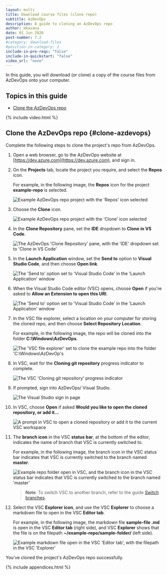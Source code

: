 ```yaml
---
layout: multi
title: Download course files (clone repo)
subtitle: AzDevOps
description: A guide to cloning an AzDevOps repo
author: mkavana
date: 01 Jun 2020
post-number: 7.2
#category: download-files
#position-in-category: 2
include-in-pre-reqs: "false"
include-in-quickstart: "false"
video_url: "none"
---
```


In this guide, you will download (or clone) a copy of the course files from AzDevOps onto your computer.

## Topics in this guide

- [Clone the AzDevOps repo](#clone-azdevops)

{% include video.html %}

## Clone the AzDevOps repo {#clone-azdevops}

Complete the following steps to clone the project's repo from AzDevOps.

1. Open a web browser, go to the AzDevOps website at [https://dev.azure.com](https://dev.azure.com), and sign in.

2. On the **Projects** tab, locate the project you require, and select the **Repos** icon.

    For example, in the following image, the **Repos** icon for the project **example-repo** is selected.

    ![Example AzDevOps repo project with the 'Repos' icon selected](../assets/images/07-download-files/clone/azdev/az-clone-002.png)

3. Choose the **Clone** icon.

    ![Example AzDevOps repo project with the 'Clone' icon selected](../assets/images/07-download-files/clone/azdev/az-clone-003.png)

4. In the **Clone Repository** pane, set the **IDE** dropdown to **Clone in VS Code**.

    ![The AzDevOps 'Clone Repository' pane, with the 'IDE' dropdown set to 'Clone in VS Code'](../assets/images/07-download-files/clone/azdev/az-clone-004.png)

5. In the **Launch Application** window, set the **Send to** option to **Visual Studio Code**, and then choose **Open link**.

    ![The 'Send to' option set to 'Visual Studio Code' in the 'Launch Application' window](../assets/images/07-download-files/clone/azdev/az-clone-005.png)

6. When the Visual Studio Code editor (VSC) opens, choose **Open** if you're asked to **Allow an Extension to open this URI**.

    ![The 'Send to' option set to 'Visual Studio Code' in the 'Launch Application' window](../assets/images/07-download-files/clone/azdev/az-clone-006.png)

7. In the VSC file explorer, select a location on your computer for storing the cloned repo, and then choose **Select Repository Location**.

    For example, in the following image, the repo will be cloned into the folder **C:\Windows\AzDevOps**.

    ![The 'VSC file explorer' set to clone the example repo into the folder 'C:\Windows\AzDevOp's](../assets/images/07-download-files/clone/azdev/az-clone-007.png)

8. In VSC, wait for the **Cloning git repository** progress indicator to complete.

    ![The VSC 'Cloning git repository' progress indicator](../assets/images/07-download-files/clone/azdev/az-clone-008.png)

9. If prompted, sign into AzDevOps/ Visual Studio.

    ![The Visual Studio sign in page](../assets/images/07-download-files/clone/azdev/az-clone-009.png)

10. In VSC, choose **Open** if asked **Would you like to open the cloned repository, or add it...**

    ![A prompt in VSC to open a cloned repository or add it to the current VSC workspace](../assets/images/07-download-files/clone/azdev/az-clone-010.png)

11. The **branch icon** in the VSC **status bar**, at the bottom of the editor, indicates the name of branch that VSC is currently switched to.

    For example, in the following image, the branch icon in the VSC status bar indicates that VSC is currently switched to the branch named **master**.

    ![Example repo folder open in VSC, and the branch icon in the VSC status bar indicates that VSC is currently switched to the branch named 'master'](../assets/images/07-download-files/clone/azdev/az-clone-011.png)

    > **Note**: To switch VSC to another branch, refer to the guide [Switch branches]({{site.baseurl}}/branches/switch-branch.html).
    >

12. Select the VSC **Explorer icon**, and use the VSC **Explorer** to choose a markdown file to open in the VSC **Editor tab**.

    For example, in the following image, the markdown file **sample-file \.md** is open in the VSC **Editor tab** (right side), and VSC **Explorer** shows that the file is on the filepath **~/example-repo/sample-folder/** (left side).

    ![Example markdown file open in the VSC 'Editor tab', with the filepath in the VSC 'Explorer'](../assets/images/07-download-files/clone/azdev/az-clone-012.png)

You've cloned the project's AzDevOps repo successfully.

{% include appendices.html %}
